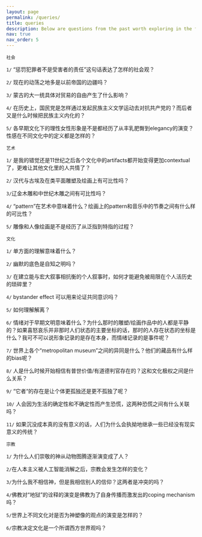 ```yaml
---
layout: page
permalink: /queries/
title: queries
description: Below are questions from the past worth exploring in the future.
nav: true
nav_order: 5
---
```

`社会`

`1/` “惩罚犯罪者不是受害者的责任”这句话表达了怎样的社会观？

`2/` 现在的动荡之地多是以前帝国的边疆吗？

`3/` 蒙古的大一统具体对贸易的自由产生了什么影响？

`4/` 在历史上，国民党是怎样通过发起民族主义文学运动去对抗共产党的？而后者又是什么时候把民族主义内化的？

`5/` 各早期文化下的理性女性形象是不是都经历了从丰乳肥臀到elegancy的演变？性感在不同文化中的定义都是怎样的？

`艺术`

`1/` 是我的错觉还是11世纪之后各个文化中的artifacts都开始变得更加contextual了，更难让其他文化里的人共情了？

`2/` 汉代与古埃及在类平面雕塑及绘画上有可比性吗？

`3/`辽金木雕和中世纪木雕之间有可比性吗？

`4/` “pattern”在艺术中意味着什么？绘画上的pattern和音乐中的节奏之间有什么样的可比性？

`5/` 雕像和人像绘画是不是经历了从泛指到特指的过程？

`文化`

`1/` 单方面的理解意味着什么？

`2/` 幽默的底色是自知之明吗？

`3/` 在建立能与宏大叙事相抗衡的个人叙事时，如何才能避免被局限在个人活历史的琐碎里？

`4/` bystander effect 可以用来论证共同意识吗？

`5/` 如何理解解离？

`6/` 情绪对于早期文明意味着什么？为什么那时的雕塑/绘画作品中的人都是平静的？如果喜怒哀乐并非那时人们状态的主要坐标的话，那时的人存在状态的坐标是什么？我可不可以说形象记录的是存在本身，而情绪记录的是事件呢？

`7/` 世界上各个“metropolitan museum”之间的异同是什么？他们的藏品有什么样的bias呢？

`8/` 人是什么时候开始相信有普世价值/有道德判官存在的？这和文化极权之间是什么关系？

`9/` “它者“的存在是让个体更孤独还是更不孤独了呢？

`10/` 人会因为生活的确定性和不确定性而产生恐慌，这两种恐慌之间有什么关联吗？

`11/` 如果沉没成本真的没有意义的话，人们为什么会执拗地继承一些已经没有现实意义的传统？

`宗教`

`1/` 为什么人们崇敬的神从动物图腾逐渐演变成了人？

`2/`在人本主义被人工智能消解之后，宗教会发生怎样的变化？

`3/`为什么我不相信神，但是我相信别人的信仰？这两者是冲突的吗？

`4/`佛教对“地狱”的诠释的演变是佛教为了自身传播而激发出的coping mechanism吗？

`5/`世界上不同文化对是否为神塑像的观点的演变是怎样的？

`6/`宗教决定文化是一个所谓西方世界观吗？












